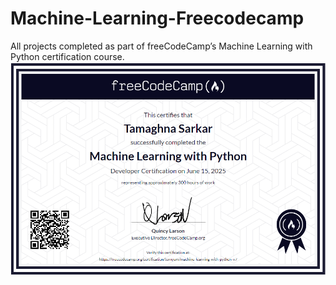 # Machine-Learning-Freecodecamp
All projects completed as part of freeCodeCamp’s Machine Learning with Python certification course.
![Certificate](./certificate.png)
